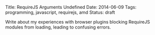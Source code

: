 Title: RequireJS Arguments Undefined
Date: 2014-06-09
Tags: programming, javascript, requirejs, amd
Status: draft

Write about my experiences with browser plugins blocking RequireJS modules from
loading, leading to confusing errors.

